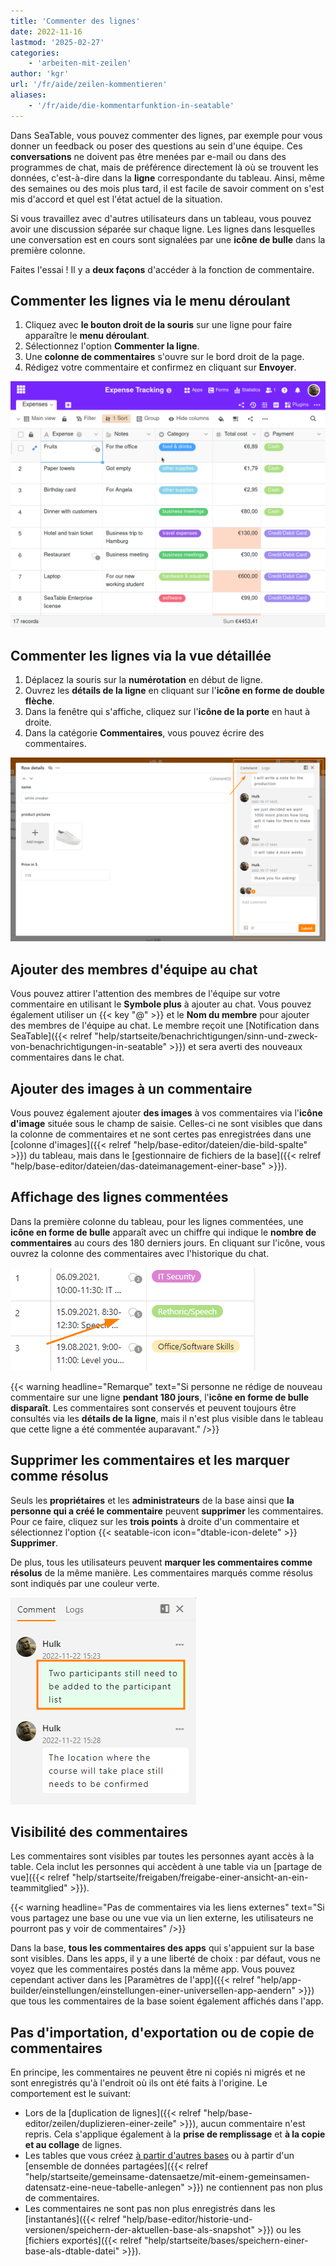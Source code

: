 ```yaml
---
title: 'Commenter des lignes'
date: 2022-11-16
lastmod: '2025-02-27'
categories:
    - 'arbeiten-mit-zeilen'
author: 'kgr'
url: '/fr/aide/zeilen-kommentieren'
aliases:
    - '/fr/aide/die-kommentarfunktion-in-seatable'
---
```


Dans SeaTable, vous pouvez commenter des lignes, par exemple pour vous donner un feedback ou poser des questions au sein d'une équipe. Ces **conversations** ne doivent pas être menées par e-mail ou dans des programmes de chat, mais de préférence directement là où se trouvent les données, c'est-à-dire dans la **ligne** correspondante du tableau. Ainsi, même des semaines ou des mois plus tard, il est facile de savoir comment on s'est mis d'accord et quel est l'état actuel de la situation.

Si vous travaillez avec d'autres utilisateurs dans un tableau, vous pouvez avoir une discussion séparée sur chaque ligne. Les lignes dans lesquelles une conversation est en cours sont signalées par une **icône de bulle** dans la première colonne.

Faites l'essai ! Il y a **deux façons** d'accéder à la fonction de commentaire.

## Commenter les lignes via le menu déroulant

1. Cliquez avec **le bouton droit de la souris** sur une ligne pour faire apparaître le **menu déroulant**.
2. Sélectionnez l'option **Commenter la ligne**.
3. Une **colonne de commentaires** s'ouvre sur le bord droit de la page.
4. Rédigez votre commentaire et confirmez en cliquant sur **Envoyer**.

![Commenter des lignes](images/Kommentieren-einer-Zeile.gif)

## Commenter les lignes via la vue détaillée

1. Déplacez la souris sur la **numérotation** en début de ligne.
2. Ouvrez les **détails de la ligne** en cliquant sur l'**icône en forme de double flèche**.
3. Dans la fenêtre qui s'affiche, cliquez sur l'**icône de la porte** en haut à droite.
4. Dans la catégorie **Commentaires**, vous pouvez écrire des commentaires.

![Commentaire](images/kommentar.png)

## Ajouter des membres d'équipe au chat

Vous pouvez attirer l'attention des membres de l'équipe sur votre commentaire en utilisant le **Symbole plus** à ajouter au chat. Vous pouvez également utiliser un {{< key "@" >}} et le **Nom du membre** pour ajouter des membres de l'équipe au chat. Le membre reçoit une [Notification dans SeaTable]({{< relref "help/startseite/benachrichtigungen/sinn-und-zweck-von-benachrichtigungen-in-seatable" >}}) et sera averti des nouveaux commentaires dans le chat.

## Ajouter des images à un commentaire

Vous pouvez également ajouter **des images** à vos commentaires via l'**icône d'image** située sous le champ de saisie. Celles-ci ne sont visibles que dans la colonne de commentaires et ne sont certes pas enregistrées dans une [colonne d'images]({{< relref "help/base-editor/dateien/die-bild-spalte" >}}) du tableau, mais dans le [gestionnaire de fichiers de la base]({{< relref "help/base-editor/dateien/das-dateimanagement-einer-base" >}}).

## Affichage des lignes commentées

Dans la première colonne du tableau, pour les lignes commentées, une **icône en forme de bulle** apparaît avec un chiffre qui indique le **nombre de commentaires** au cours des 180 derniers jours. En cliquant sur l'icône, vous ouvrez la colonne des commentaires avec l'historique du chat.

![Affichage des commentaires sur une même ligne.](images/kommentar-blase.png)

{{< warning  headline="Remarque"  text="Si personne ne rédige de nouveau commentaire sur une ligne **pendant 180 jours**, l'**icône en forme de bulle** **disparaît**. Les commentaires sont conservés et peuvent toujours être consultés via les **détails de la ligne**, mais il n'est plus visible dans le tableau que cette ligne a été commentée auparavant." />}}

## Supprimer les commentaires et les marquer comme résolus

Seuls les **propriétaires** et les **administrateurs** de la base ainsi que **la personne qui a créé le commentaire** peuvent **supprimer** les commentaires. Pour ce faire, cliquez sur les **trois points** à droite d'un commentaire et sélectionnez l'option {{< seatable-icon icon="dtable-icon-delete" >}} **Supprimer**.

De plus, tous les utilisateurs peuvent **marquer les commentaires comme résolus** de la même manière. Les commentaires marqués comme résolus sont indiqués par une couleur verte.

![](images/Kommentare-als-erledigt-markieren-1.png)

## Visibilité des commentaires

Les commentaires sont visibles par toutes les personnes ayant accès à la table. Cela inclut les personnes qui accèdent à une table via un [partage de vue]({{< relref "help/startseite/freigaben/freigabe-einer-ansicht-an-ein-teammitglied" >}}).

{{< warning headline="Pas de commentaires via les liens externes" text="Si vous partagez une base ou une vue via un lien externe, les utilisateurs ne pourront pas y voir de commentaires" />}}

Dans la base, **tous les commentaires des apps** qui s'appuient sur la base sont visibles. Dans les apps, il y a une liberté de choix : par défaut, vous ne voyez que les commentaires postés dans la même app. Vous pouvez cependant activer dans les [Paramètres de l'app]({{< relref "help/app-builder/einstellungen/einstellungen-einer-universellen-app-aendern" >}}) que tous les commentaires de la base soient également affichés dans l'app.

## Pas d'importation, d'exportation ou de copie de commentaires

En principe, les commentaires ne peuvent être ni copiés ni migrés et ne sont enregistrés qu'à l'endroit où ils ont été faits à l'origine. Le comportement est le suivant:

- Lors de la [duplication de lignes]({{< relref "help/base-editor/zeilen/duplizieren-einer-zeile" >}}), aucun commentaire n'est repris. Cela s'applique également à la **prise de remplissage** et **à la copie et au collage** de lignes.
- Les tables que vous créez [à partir d'autres bases](https://seatable.com/de/hilfe/eine-tabelle-in-einer-base-hinzufuegen/#tabelle-aus-einer-anderen-base-importieren) ou à partir d'un [ensemble de données partagées]({{< relref "help/startseite/gemeinsame-datensaetze/mit-einem-gemeinsamen-datensatz-eine-neue-tabelle-anlegen" >}}) ne contiennent pas non plus de commentaires.
- Les commentaires ne sont pas non plus enregistrés dans les [instantanés]({{< relref "help/base-editor/historie-und-versionen/speichern-der-aktuellen-base-als-snapshot" >}}) ou les [fichiers exportés]({{< relref "help/startseite/bases/speichern-einer-base-als-dtable-datei" >}}).